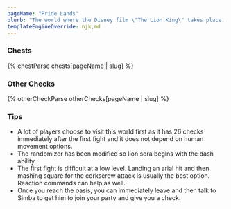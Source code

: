 ```yaml
---
pageName: "Pride Lands"
blurb: "The world where the Disney film \"The Lion King\" takes place.  Simba was there to help Sora during the events of Kingdom Hearts I, and now Sora is here to return the favor.  Simba's uncle, Scar, has taken the throne and Simba has fled in disgrace.  It's up to Sora and his friends to help Simba rediscover his confidence, take his rightful place, and endure whatever challenges lie beyond that."
templateEngineOverride: njk,md
---
```


### Chests
{% chestParse chests[pageName | slug] %}

### Other Checks
{% otherCheckParse otherChecks[pageName | slug] %}

### Tips
- A lot of players choose to visit this world first as it has 26 checks immediately after the first fight and it does not depend on human movement options.
- The randomizer has been modified so lion sora begins with the dash ability.
- The first fight is difficult at a low level.  Landing an arial hit and then mashing square for the corkscrew attack is usually the best option.  Reaction commands can help as well.
- Once you reach the oasis, you can immediately leave and then talk to Simba to get him to join your party and give you a check.